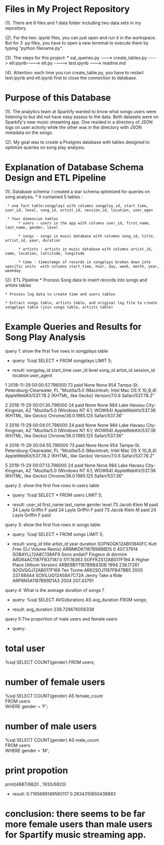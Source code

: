 # Files in My Project Repository
(1). There are 6 files and 1 data folder including two data sets in my repository.

(2). For the two .ipynb files, you can just open and run it in the workspace.
But for 3 .py files, you have to open a new terminal to execute them by typing "python filename.py".

(3). The steps for this project: 
     * sql_queries.py ---> create_tables.py ----> etl.ipynb----> etl.py ----> test.ipynb ---> readme.md
     
(4). Attention: each time you run create_table.py, you have to restart test.ipynb and etl.ipynb first to close the connection to database. 

# Purpose of this Database

(1). The analytics team at Sparkify wanted to know what songs users were listening to but did not have easy assess to the data. 
     Both datasets were on Sparkify's new music streaming app. One resided in a directory of JSON logs on user activity while the other 
     was in the directory with JSON metadata on the songs. 

(2). My goal was to create a Postgres database with tables designed to optimize queries on song play analysis. 


# Explanation of Database Schema Design and ETL Pipeline

(1). Database schema: I created a star schema optimized for queries on song analysis. 
     * It contained 5 tables :
     
     * one fact table:songplays with columns songplay_id, start_time, user_id, level, song_id, artist_id, session_id, location, user_agen
     
     * four dimension tables
          * users - users in the app with columns user_id, first_name, last_name, gender, level
          
          * songs - songs in music database with columns song_id, title, artist_id, year, duration
          
          * artists - artists in music database with columns artist_id, name, location, lattitude, longitude
          
          * time - timestamps of records in songplays broken down into specific units  with columns start_time, hour, day, week, month, year, weekday
          
(2). ETL Pipeline
    * Process Song data to insert records into songs and artists tables
    
    * Process log data to create time and users tables
    
    * Extract songs table, artists table, and original log file to create songplays table (join songs table, artists table)
    
# Example Queries and Results for Song Play Analysis

query 1: show the first five rows in songplays table 
* query:
%sql SELECT * FROM songplays LIMIT 5;

* result: 
songplay_id	start_time	user_id	level	song_id	artist_id	session_id	location	user_agent

1	2018-11-29 00:00:57.796000	73	paid	None	None	954	Tampa-St. Petersburg-Clearwater, FL	"Mozilla/5.0 (Macintosh; Intel Mac OS X 10_9_4) AppleWebKit/537.78.2 (KHTML, like Gecko) Version/7.0.6 Safari/537.78.2"

2	2018-11-29 00:01:30.796000	24	paid	None	None	984	Lake Havasu City-Kingman, AZ	"Mozilla/5.0 (Windows NT 6.1; WOW64) AppleWebKit/537.36 (KHTML, like Gecko) Chrome/36.0.1985.125 Safari/537.36"

3	2018-11-29 00:04:01.796000	24	paid	None	None	984	Lake Havasu City-Kingman, AZ	"Mozilla/5.0 (Windows NT 6.1; WOW64) AppleWebKit/537.36 (KHTML, like Gecko) Chrome/36.0.1985.125 Safari/537.36"

4	2018-11-29 00:04:55.796000	73	paid	None	None	954	Tampa-St. Petersburg-Clearwater, FL	"Mozilla/5.0 (Macintosh; Intel Mac OS X 10_9_4) AppleWebKit/537.78.2 (KHTML, like Gecko) Version/7.0.6 Safari/537.78.2"

5	2018-11-29 00:07:13.796000	24	paid	None	None	984	Lake Havasu City-Kingman, AZ	"Mozilla/5.0 (Windows NT 6.1; WOW64) AppleWebKit/537.36 (KHTML, like Gecko) Chrome/36.0.1985.125 Safari/537.36"

query 2: show the first five rows in users table
* query:
%sql SELECT * FROM users LIMIT 5;

* result:
user_id	first_name	last_name	gender	level
73	Jacob	Klein	M	paid
24	Layla	Griffin	F	paid
24	Layla	Griffin	F	paid
73	Jacob	Klein	M	paid
24	Layla	Griffin	F	paid

query 3: show the first five rows in songs table
* query:
%sql SELECT * FROM songs LIMIT 5;

* result:
song_id	title	artist_id	year	duration
SOFNOQK12AB01840FC	Kutt Free (DJ Volume Remix)	ARNNKDK1187B98BBD5	0	407.37914
SOBAYLL12A8C138AF9	Sono andati? Fingevo di dormire	ARDR4AC1187FB371A1	0	511.16363
SOFFKZS12AB017F194	A Higher Place (Album Version)	ARBEBBY1187B9B43DB	1994	236.17261
SOGVQGJ12AB017F169	Ten Tonne	AR62SOJ1187FB47BB5	2005	337.68444
SOXILUQ12A58A7C72A	Jenny Take a Ride	ARP6N5A1187B99D1A3	2004	207.43791

query 4: What is the average duration of songs ?
* query:
%sql SELECT AVG(duration) AS avg_duration FROM songs;

* result:
avg_duration
239.729676056338


query 5:The proportion of male users and female users
* query:
# total user
%sql SELECT COUNT(gender) FROM users;
# number of female users
%sql SELECT COUNT(gender) AS female_count \
FROM users \
WHERE gender = 'F';  
# number of male users
%sql SELECT COUNT(gender) AS male_count \
FROM users \
WHERE gender = 'M';
# print propotion
print(4887/6820 , 1933/6820)

* result:
0.7165689149560117 0.2834310850439883

# conclusion: there seems to be far more female users than male users for Spartify music streaming app. 


